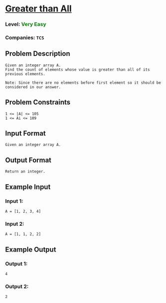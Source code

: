 
# [Greater than All](https://www.interviewbit.com/problems/greater-than-all/)

### Level: <span style="color: green"> Very Easy </span>

### Companies:  `TCS`

## Problem Description
```
Given an integer array A.
Find the count of elements whose value is greater than all of its previous elements.

Note: Since there are no elements before first element so it should be considered in our answer.
```

## Problem Constraints
```
1 <= |A| <= 105
1 <= Ai <= 109
```

## Input Format
```
Given an integer array A.
```

## Output Format
```
Return an integer.
```

## Example Input
### Input 1: 
```
A = [1, 2, 3, 4]
```

### Input 2: 
```
A = [1, 1, 2, 2]
```

## Example Output
### Output 1:
```
4
```
### Output 2:
```
2
```